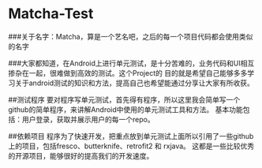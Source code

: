 # **Matcha-Test**
###关于名字：Matcha，算是一个艺名吧，之后的每一个项目代码都会使用类似的名字

###大家都知道，在Android上进行单元测试，是十分苦难的，业务代码和UI相互掺杂在一起，很难做到高效的测试。这个Project的
目的就是希望自己能够多多学习关于android测试的知识和方法，提高自己也希望能通过分享让大家有所收获。

##测试程序
要对程序写单元测试，首先得有程序，所以这里我会简单写一个github的简单程序，来讲解Android中使用的单元测试工具和方法。
基本功能包括：用户登录，获取并展示用户的每一个repo。

##依赖项目
程序为了快速开发，把重点放到单元测试上面所以引用了一些github上的项目，包括fresco、butterknife、retrofit2 和 rxjava。
这都是一些比较优秀的开源项目，能够很好的提高我们的开发速度。


